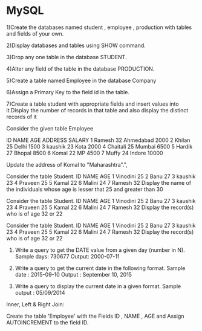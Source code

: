 # MySQL
1)Create the databases named student , employee , production with tables  and fields of your own.

2)Display databases and tables using SHOW command.

3)Drop any one table in the database STUDENT.

4)Alter any field of the table in the database PRODUCTION.

5)Create a table named Employee in the database Company

6)Assign a Primary Key to the field id in the table.

7)Create a table student with appropriate fields and insert values into it.Display the number of records in that table and also display the distinct records of it

Consider the given table Employee

ID	NAME	AGE	ADDRESS	SALARY
1	Ramesh	32	Ahmedabad	2000
2	Khilan	25	Delhi    	1500
3	kaushik	23	Kota     	2000
4	Chaitali	25	Mumbai   	6500
5	Hardik	27	Bhopal   	8500
6	Komal	22	MP       	4500
7	Muffy	24	Indore   	10000
 

Update the address of Komal to "Maharashtra".",

Consider the table Student.
ID	NAME	AGE
1	Vinodini	25
2	Banu    	27
3	kaushik 	23
4	Praveen 	25
5	Kamal   	22
6	Malini  	24
7	Ramesh  	32
Display the name of the individuals whose age is lesser that 25 and greater than 30

Consider the table Student.
ID	NAME	AGE
1	Vinodini	25
2	Banu    	27
3	kaushik 	23
4	Praveen 	25
5	Kamal   	22
6	Malini  	24
7	Ramesh  	32
Display the record(s) who is of age 32 or 22


Consider the table Student.
ID	NAME	AGE
1	Vinodini	25
2	Banu    	27
3	kaushik 	23
4	Praveen 	25
5	Kamal   	22
6	Malini  	24
7	Ramesh  	32
Display the record(s) who is of age 32 or 22


1) Write a query to get the DATE value from a given day (number in N).
Sample days: 730677
Output: 2000-07-11

2) Write a query to get the current date in the following format.
Sample date : 2015-09-10
Output : September 10, 2015

3) Write a query to display the current date in a given format.
Sample output : 05/09/2014

Inner, Left & Right Join:

Create the table 'Employee' with the Fields ID , NAME , AGE and Assign AUTOINCREMENT to the field ID.



















